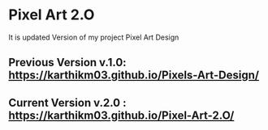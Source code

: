 # Pixel Art 2.O
 It is updated Version of my project Pixel Art Design 
## Previous Version v.1.0: https://karthikm03.github.io/Pixels-Art-Design/


## Current Version v.2.0 : https://karthikm03.github.io/Pixel-Art-2.O/
